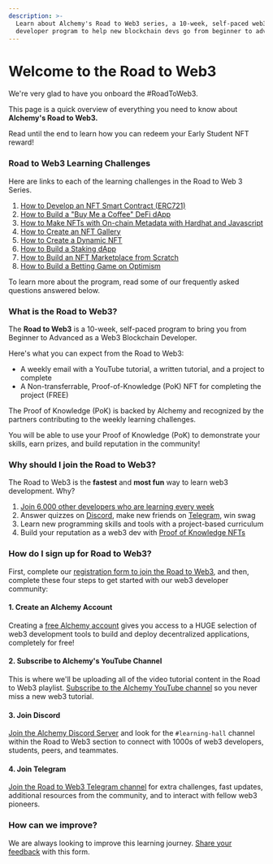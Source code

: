 ```yaml
---
description: >-
  Learn about Alchemy's Road to Web3 series, a 10-week, self-paced web3
  developer program to help new blockchain devs go from beginner to advanced.
---
```


# Welcome to the Road to Web3

We're very glad to have you onboard the #RoadToWeb3.

This page is a quick overview of everything you need to know about **Alchemy's Road to Web3.**

Read until the end to learn how you can redeem your Early Student NFT reward!

### Road to Web3 Learning Challenges

Here are links to each of the learning challenges in the Road to Web 3 Series.

1. [How to Develop an NFT Smart Contract (ERC721)](weekly-learning-challenges/1.-how-to-develop-an-nft-smart-contract-erc721-with-alchemy.md)&#x20;
2. [How to Build a "Buy Me a Coffee" DeFi dApp](weekly-learning-challenges/2.-how-to-build-buy-me-a-coffee-defi-dapp.md)&#x20;
3. [How to Make NFTs with On-chain Metadata with Hardhat and Javascript](weekly-learning-challenges/3.-how-to-make-nfts-with-on-chain-metadata-hardhat-and-javascript.md)&#x20;
4. [How to Create an NFT Gallery](weekly-learning-challenges/4.-how-to-create-an-nft-gallery.md)&#x20;
5. [How to Create a Dynamic NFT](weekly-learning-challenges/5.-connect-apis-to-your-smart-contracts-using-chainlink.md)&#x20;
6. [How to Build a Staking dApp](weekly-learning-challenges/6.-how-to-build-a-staking-dapp.md)&#x20;
7. [How to Build an NFT Marketplace from Scratch](weekly-learning-challenges/7.-how-to-build-an-nft-marketplace-from-scratch.md)&#x20;
8. [How to Build a Betting Game on Optimism](weekly-learning-challenges/8.-how-to-build-a-betting-game-on-optimism.md)

To learn more about the program, read some of our frequently asked questions answered below.

### What is the Road to Web3?

The **Road to Web3** is a 10-week, self-paced program to bring you from Beginner to Advanced as a Web3 Blockchain Developer.&#x20;

Here's what you can expect from the Road to Web3:

* A weekly email with a YouTube tutorial, a written tutorial, and a project to complete
* A Non-transferrable, Proof-of-Knowledge (PoK) NFT for completing the project (FREE)

The Proof of Knowledge (PoK) is backed by Alchemy and recognized by the partners contributing to the weekly learning challenges.

You will be able to use your Proof of Knowledge (PoK) to demonstrate your skills, earn prizes, and build reputation in the community!

### Why should I join the Road to Web3?

The Road to Web3 is the **fastest** and **most fun** way to learn web3 development. Why?

1. [Join 6,000 other developers who are learning every week](https://twitter.com/hashtag/RoadToWeb3)
2. Answer quizzes on [Discord](https://www.alchemy.com/discord), make new friends on [Telegram](https://t.me/+kSVKod0rKbNkOTA5), win swag
3. Learn new programming skills and tools with a project-based curriculum
4. Build your reputation as a web3 dev with [Proof of Knowledge NFTs](https://opensea.io/collection/mintkudos?search\[sortAscending]=true\&search\[sortBy]=PRICE\&search\[stringTraits]\[0]\[name]=community\_name\&search\[stringTraits]\[0]\[values]\[0]=Alchemy\&search\[stringTraits]\[1]\[name]=created\_by\&search\[stringTraits]\[1]\[values]\[0]=0xa8aa1a4E36dD40597DC83c38b1DD40688a50CAd6)

### How do I sign up for Road to Web3?

First, complete our [registration form to join the Road to Web3](https://alchemyapi.typeform.com/web3-pioneers), and then, complete these four steps to get started with our web3 developer community:

#### 1. Create an Alchemy Account

Creating a [free Alchemy account](https://alchemy.com/?a=web3-learning-challenges) gives you access to a HUGE selection of web3 development tools to build and deploy decentralized applications, completely for free!

#### 2. Subscribe to Alchemy's YouTube Channel

This is where we'll be uploading all of the video tutorial content in the Road to Web3 playlist. [Subscribe to the Alchemy YouTube channel](https://www.youtube.com/c/AlchemyPlatform) so you never miss a new web3 tutorial.

#### 3. Join Discord

[Join the Alchemy Discord Server](http://alchemy.com/discord) and look for the `#learning-hall` channel within the Road to Web3 section to connect with 1000s of web3 developers, students, peers, and teammates.

#### 4. Join Telegram

[Join the Road to Web3 Telegram channel](https://t.me/+kSVKod0rKbNkOTA5) for extra challenges, fast updates, additional resources from the community, and to interact with fellow web3 pioneers.

### How can we improve?

We are always looking to improve this learning journey. [Share your feedback](https://alchemyapi.typeform.com/roadtofeedback) with this form.&#x20;
